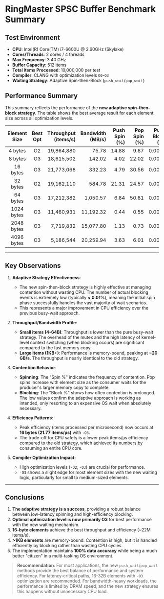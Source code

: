 # RingMaster SPSC Buffer Benchmark Summary

## Test Environment
- **CPU**: Intel(R) Core(TM) i7-6600U @ 2.60GHz (Skylake)
- **Cores/Threads**: 2 cores / 4 threads
- **Max Frequency**: 3.40 GHz
- **Buffer Capacity**: 512 items
- **Total Items Processed**: 10,000,000 per test
- **Compiler**: CLANG with optimization levels `O0`-`O3`
- **Waiting Strategy**: Adaptive Spin-then-Block (`push_wait`/`pop_wait`)

## Performance Summary
This summary reflects the performance of the **new adaptive spin-then-block strategy**. The table shows the best average result for each element size across all optimization levels.

| Element Size | Best Opt | Throughput<br>(items/s) | Bandwidth<br>(MB/s) | Push Spin<br>(%) | Pop Spin<br>(%) | Push Block<br>(%) | Pop Block<br>(%) | Efficiency<br>(items/µs) |
|:------------:|:--------:|-----------------------:|-------------------:|----------------:|---------------:|-----------------:|----------------:|-----------------------:|
| 4 bytes      | O2       |             19,864,880 |              75.78 |           14.88 |           9.87 |           0.0064 |          0.0060 |                  19.86 |
| 8 bytes      | O3       |             18,615,502 |           142.02 |            4.02 |          22.02 |           0.0002 |          0.0006 |                  18.62 |
| 16 bytes     | O3       |             21,773,068 |           332.23 |            4.79 |          30.56 |           0.0003 |          0.0006 |                  21.77 |
| 32 bytes     | O2       |             19,162,110 |           584.78 |           21.31 |          24.57 |           0.0004 |          0.0005 |                  19.16 |
| 64 bytes     | O3       |             17,212,382 |         1,050.57 |            6.84 |          50.81 |           0.0002 |          0.0006 |                  17.21 |
| 1024 bytes   | O3       |             11,460,931 |        11,192.32 |            0.44 |           0.55 |           0.0001 |          0.0006 |                  11.46 |
| 2048 bytes   | O3       |              7,719,832 |        15,077.80 |            1.13 |           0.73 |           0.0003 |          0.0011 |                   7.72 |
| 4096 bytes   | O3       |              5,186,544 |        20,259.94 |            3.63 |           6.01 |           0.0009 |          0.0051 |                   5.19 |

---

## Key Observations

1.  **Adaptive Strategy Effectiveness**:
    - The new spin-then-block strategy is highly effective at managing contention without wasting CPU. The number of actual blocking events is extremely low (typically **< 0.01%**), meaning the initial spin phase successfully handles the vast majority of wait scenarios.
    - This represents a major improvement in CPU efficiency over the previous busy-wait approach.

2.  **Throughput/Bandwidth Profile**:
    - **Small items (4-64B)**: Throughput is lower than the pure busy-wait strategy. The overhead of the mutex and the high latency of kernel-level context switching (when blocking occurs) are significant compared to the fast memory copy.
    - **Large items (1KB+)**: Performance is memory-bound, peaking at **~20 GB/s**. The throughput is nearly identical to the old strategy.

3.  **Contention Behavior**:
    - **Spinning**: The "Spin %" indicates the frequency of contention. Pop spins increase with element size as the consumer waits for the producer's larger memory copy to complete.
    - **Blocking**: The "Block %" shows how often contention is prolonged. The low values confirm the adaptive approach is working as intended, only resorting to an expensive OS wait when absolutely necessary.

4.  **Efficiency Patterns**:
    - Peak efficiency (items processed per microsecond) now occurs at **16 bytes (21.77 items/µs)** with `-O3`.
    - The trade-off for CPU safety is a lower peak items/µs efficiency compared to the old strategy, which achieved its numbers by consuming an entire CPU core.

5.  **Compiler Optimization Impact**:
    - High optimization levels (`-O2`, `-O3`) are crucial for performance.
    - `-O3` shows a slight edge for most element sizes with the new waiting logic, particularly for small to medium-sized elements.

---

## Conclusions
1.  **The adaptive strategy is a success**, providing a robust balance between low-latency spinning and high-efficiency blocking.
2.  **Optimal optimization level is now primarily O3** for best performance with the new waiting mechanism.
3.  **16-byte elements** achieve the best throughput and efficiency (~22M items/s).
4.  **>1KB elements** are memory-bound. Contention is high, but it is handled efficiently by blocking rather than wasting CPU cycles.
5.  The implementation maintains **100% data accuracy** while being a much better "citizen" in a multi-tasking OS environment.

> **Recommendation**: For most applications, the new `push_wait`/`pop_wait` methods provide the best balance of performance and system efficiency. For latency-critical paths, 16-32B elements with `-O3` optimization are recommended. For bandwidth-heavy workloads, the performance is limited by DRAM speed, and the new strategy ensures this happens without unnecessary CPU load.